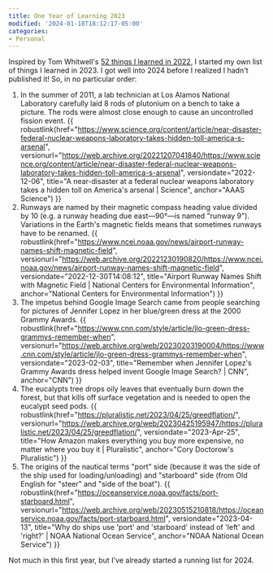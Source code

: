 ```yaml
---
title: One Year of Learning 2023
modified: '2024-01-18T18:12:17-05:00'
categories:
- Personal
---
```

Inspired by Tom Whitwell's [52 things I learned in 2022](https://medium.com/magnetic/52-things-i-learned-in-2022-db5fcd4aea6e), I started my own list of things I learned in 2023. 
I got well into 2024 before I realized I hadn't published it! 
So, in no particular order:

1. In the summer of 2011, a lab technician at Los Alamos National Laboratory carefully laid 8 rods of plutonium on a bench to take a picture. The rods were almost close enough to cause an uncontrolled fission event.  {{ robustlink(href="https://www.science.org/content/article/near-disaster-federal-nuclear-weapons-laboratory-takes-hidden-toll-america-s-arsenal", versionurl="https://web.archive.org/20221207041840/https://www.science.org/content/article/near-disaster-federal-nuclear-weapons-laboratory-takes-hidden-toll-america-s-arsenal", versiondate="2022-12-06", title="A near-disaster at a federal nuclear weapons laboratory takes a hidden toll on America's arsenal | Science", anchor="AAAS Science") }}
1. Runways are named by their magnetic compass heading value divided by 10 (e.g. a runway heading due east—90°—is named "runway 9"). Variations in the Earth's magnetic fields means that sometimes runways have to be renamed.  {{ robustlink(href="https://www.ncei.noaa.gov/news/airport-runway-names-shift-magnetic-field", versionurl="https://web.archive.org/20221230190820/https://www.ncei.noaa.gov/news/airport-runway-names-shift-magnetic-field", versiondate="2022-12-30T14:08:12", title="Airport Runway Names Shift with Magnetic Field | National Centers for Environmental Information", anchor="National Centers for Environmental Information") }}
1. The impetus behind Google Image Search came from people searching for pictures of Jennifer Lopez in her blue/green dress at the 2000 Grammy Awards. {{ robustlink(href="https://www.cnn.com/style/article/jlo-green-dress-grammys-remember-when", versionurl="https://web.archive.org/web/20230203190004/https://www.cnn.com/style/article/jlo-green-dress-grammys-remember-when", versiondate="2023-02-03", title="Remember when Jennifer Lopez's Grammy Awards dress helped invent Google Image Search? | CNN", anchor="CNN") }} 
1. The eucalypts tree drops oily leaves that eventually burn down the forest, but that kills off surface vegetation and is needed to open the eucalypt seed pods. {{ robustlink(href="https://pluralistic.net/2023/04/25/greedflation/", versionurl="https://web.archive.org/web/20230425195947/https://pluralistic.net/2023/04/25/greedflation/", versiondate="2023-Apr-25", title="How Amazon makes everything you buy more expensive, no matter where you buy it | Pluralistic", anchor="Cory Doctorow's Pluralistic") }}
1. The origins of the nautical terms "port" side (because it was the side of the ship used for loading/unloading) and "starboard" side (from Old English for "steer" and "side of the boat"). {{ robustlink(href="https://oceanservice.noaa.gov/facts/port-starboard.html", versionurl="https://web.archive.org/web/20230515210818/https://oceanservice.noaa.gov/facts/port-starboard.html", versiondate="2023-04-13", title="Why do ships use 'port' and 'starboard' instead of 'left' and 'right?' | NOAA National Ocean Service", anchor="NOAA National Ocean Service") }}

Not much in this first year, but I've already started a running list for 2024.